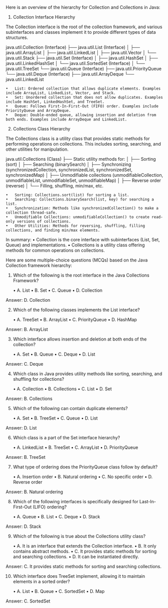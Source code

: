 Here is an overview of the hierarchy for Collection and Collections in Java:

1. Collection Interface Hierarchy

The Collection interface is the root of the collection framework, and various subinterfaces and classes implement it to provide different types of data structures.

java.util.Collection (Interface)
├── java.util.List (Interface)
│   ├── java.util.ArrayList
│   ├── java.util.LinkedList
│   ├── java.util.Vector
│       └── java.util.Stack
├── java.util.Set (Interface)
│   ├── java.util.HashSet
│   ├── java.util.LinkedHashSet
│   └── java.util.SortedSet (Interface)
│       └── java.util.TreeSet
└── java.util.Queue (Interface)
├── java.util.PriorityQueue
└── java.util.Deque (Interface)
├── java.util.ArrayDeque
└── java.util.LinkedList

	•	List: Ordered collection that allows duplicate elements. Examples include ArrayList, LinkedList, Vector, and Stack.
	•	Set: Unordered collection that does not allow duplicates. Examples include HashSet, LinkedHashSet, and TreeSet.
	•	Queue: Follows First-In-First-Out (FIFO) order. Examples include PriorityQueue and ArrayDeque.
	•	Deque: Double-ended queue, allowing insertion and deletion from both ends. Examples include ArrayDeque and LinkedList.

2. Collections Class Hierarchy

The Collections class is a utility class that provides static methods for performing operations on collections. This includes sorting, searching, and other utilities for manipulation.

java.util.Collections (Class)
├── Static utility methods for:
│   ├── Sorting (sort)
│   ├── Searching (binarySearch)
│   ├── Synchronizing (synchronizedCollection, synchronizedList, synchronizedSet, synchronizedMap)
│   ├── Unmodifiable collections (unmodifiableCollection, unmodifiableList, unmodifiableSet, unmodifiableMap)
│   ├── Reverse order (reverse)
│   └── Filling, shuffling, min/max, etc.

	•	Sorting: Collections.sort(list) for sorting a list.
	•	Searching: Collections.binarySearch(list, key) for searching a list.
	•	Synchronization: Methods like synchronizedCollection() to make a collection thread-safe.
	•	Unmodifiable Collections: unmodifiableCollection() to create read-only versions of collections.
	•	Other Utilities: Methods for reversing, shuffling, filling collections, and finding min/max elements.

In summary:
•	Collection is the core interface with subinterfaces (List, Set, Queue) and implementations.
•	Collections is a utility class offering methods for common operations on collections.

Here are some multiple-choice questions (MCQs) based on the Java Collection framework hierarchy:

1. Which of the following is the root interface in the Java Collections Framework?

   •	A. List
   •	B. Set
   •	C. Queue
   •	D. Collection

Answer: D. Collection

2. Which of the following classes implements the List interface?

   •	A. TreeSet
   •	B. ArrayList
   •	C. PriorityQueue
   •	D. HashMap

Answer: B. ArrayList

3. Which interface allows insertion and deletion at both ends of the collection?

   •	A. Set
   •	B. Queue
   •	C. Deque
   •	D. List

Answer: C. Deque

4. Which class in Java provides utility methods like sorting, searching, and shuffling for collections?

   •	A. Collection
   •	B. Collections
   •	C. List
   •	D. Set

Answer: B. Collections

5. Which of the following can contain duplicate elements?

   •	A. Set
   •	B. TreeSet
   •	C. Queue
   •	D. List

Answer: D. List

6. Which class is a part of the Set interface hierarchy?

   •	A. LinkedList
   •	B. TreeSet
   •	C. ArrayList
   •	D. PriorityQueue

Answer: B. TreeSet

7. What type of ordering does the PriorityQueue class follow by default?

   •	A. Insertion order
   •	B. Natural ordering
   •	C. No specific order
   •	D. Reverse order

Answer: B. Natural ordering

8. Which of the following interfaces is specifically designed for Last-In-First-Out (LIFO) ordering?

   •	A. Queue
   •	B. List
   •	C. Deque
   •	D. Stack

Answer: D. Stack

9. Which of the following is true about the Collections utility class?

   •	A. It is an interface that extends the Collection interface.
   •	B. It only contains abstract methods.
   •	C. It provides static methods for sorting and searching collections.
   •	D. It can be instantiated directly.

Answer: C. It provides static methods for sorting and searching collections.

10. Which interface does TreeSet implement, allowing it to maintain elements in a sorted order?

    •	A. List
    •	B. Queue
    •	C. SortedSet
    •	D. Map

Answer: C. SortedSet